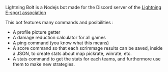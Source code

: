 Lightning Bolt is a Nodejs bot made for the Discord server of the [Lightning E-sport association](https://twitter.com/LightningPrjct)

This bot features many commands and posibilities :
- A profile picture getter
- A damage reduction calculator for all games
- A ping command (you know what this means)
- A score command so that each scrimmage results can be saved, inside a JSON, to create stats about map pickrate, winrate, etc.
- A stats command to get the stats for each teams, and furthermore use them to make new strategies.
